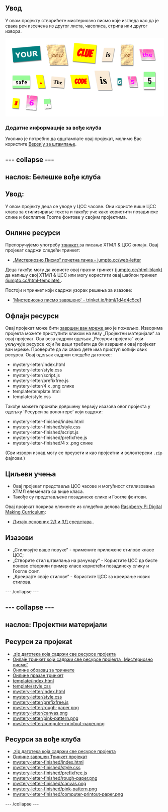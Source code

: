 ## Увод

У овом пројекту створићете мистериозно писмо које изгледа као да је свака реч изсечена из другог листа, часописа, стрипа или другог извора.

![снимак екрана](images/letter-final.png)

### Додатне информације за вође клуба

Уколико је потребно да одштампате овај пројекат, молимо Вас користите [Верзију за штампање](https://projects.raspberrypi.org/en/projects/mystery-letter/print).

## \--- collapse \---

## наслов: Белешке вође клуба

## Увод:

У овом пројекту деца се уводе у ЦСС часове. Они користе више ЦСС класа за стилизирање текста и такође уче како користити позадинске слике и бесплатне Гоогле фонтове у својим пројектима.

## Онлине ресурси

Препоручујемо употребу [ тринкет ](https://trinket.io/) за писање ХТМЛ & ЦСС онлајн. Овај пројекат садржи следећи тринкет:

* [„Мистериозно Писмо“ почетна тачка - jumpto.cc/web-letter](http://jumpto.cc/web-letter)

Деца такође могу да користе овај празни тринкет [ (jumpto.cc/html-blank) ](http://jumpto.cc/html-blank) да напишу свој ХТМЛ & ЦСС или могу користити овај шаблон тринкет [ (jumpto.cc/html-template) ](http://jumpto.cc/html-template).

Постоји и тринкет који садржи узорак решења за изазове:

* ['Мистериозно писмо завршено' - trinket.io/html/1d4d4c5ce1](https://trinket.io/html/1d4d4c5ce1)

## Офлајн ресурси

Овај пројекат може бити [ завршен ван мреже ](https://www.codeclubprojects.org/en-GB/resources/webdev-working-offline/) ако је пожељно. Изворима пројекта можете приступити кликом на везу „Пројектни материјали“ за овај пројекат. Ова веза садржи одељак „Ресурси пројекта“ који укључује ресурсе који ће деци требати да би извршили овај пројекат ван мреже. Проверите да ли свако дете има приступ копији ових ресурса. Овај одељак садржи следеће датотеке:

* mystery-letter/index.html
* mystery-letter/style.css
* mystery-letter/script.js
* mystery-letter/prefixfree.js
* mystery-letter/4 x .png слике
* template/template.html
* template/style.css

Такође можете пронаћи довршену верзију изазова овог пројекта у одељку 'Ресурси за волонтере' који садржи:

* mystery-letter-finished/index.html
* mystery-letter-finished/style.css
* mystery-letter-finished/script.js
* mystery-letter-finished/prefixfree.js
* mystery-letter-finished/4 x .png слике

(Сви извори изнад могу се преузети и као пројектни и волонтерски `.zip` фајлови.)

## Циљеви учења

* Овај пројекат представља ЦСС часове и могућност стилизовања ХТМЛ елемената са више класа.
* Такође су представљене позадинске слике и Гоогле фонтови. 

Овај пројекат покрива елементе из следећих делова [Raspberry Pi Digital Making Curriculum](http://rpf.io/curriculum):

* [ Дизајн основних 2Д и 3Д средстава ](https://www.raspberrypi.org/curriculum/design/creator).

## Изазови

* „Стилизујте ваше поруке“ - примените приложене стилове класе ЦСС;
* „Створите стил штампања на рачунару“ - Користите ЦСС да бисте поново створили пример класе користећи позадинску слику и Гоогле фонт. 
* „Креирајте своје стилове“ - Користите ЦСС за креирање нових стилова.

\--- /collapse \---

## \--- collapse \---

## наслов: Пројектни материјали

## Ресурси za пројекat

* [.zip датотека која садржи све ресурсе пројекта](https://rpf.io/p/en/mystery-letter-go)
* [Онлајн тринкет који садржи све ресурсе пројекта „Мистериозно писмо“](http://jumpto.cc/web-letter)
* [Онлине образац за тринкете](http://jumpto.cc/trinket-template)
* [Онлине празан тринкет](http://jumpto.cc/trinket-blank)
* [template/index.html](resources/template-index.html)
* [template/style.css](resources/template-style.css)
* [mystery-letter/index.html](resources/mystery-letter-index.html)
* [mystery-letter/style.css](resources/mystery-letter-style.css)
* [mystery-letter/prefixfree.js](resources/mystery-letter-prefixfree.js)
* [mystery-letter/rough-paper.png](resources/mystery-letter-rough-paper.png)
* [mystery-letter/canvas.png](resources/mystery-letter-canvas.png)
* [mystery-letter/pink-pattern.png](resources/mystery-letter-pink-pattern.png)
* [mystery-letter/computer-printout-paper.png](resources/mystery-letter-computer-printout-paper.png)

## Ресурси за вође клуба

* [.zip датотека која садржи све ресурсе пројекта](https://rpf.io/p/en/mystery-letter-go)
* [Онлине завршен Тринкет пројекат](https://trinket.io/html/1d4d4c5ce1)
* [mystery-letter-finished/index.html](resources/mystery-letter-finished-index.html)
* [mystery-letter-finished/style.css](resources/mystery-letter-finished-style.css)
* [mystery-letter-finished/prefixfree.js](resources/mystery-letter-finished-prefixfree.js)
* [mystery-letter-finished/rough-paper.png](resources/mystery-letter-finished-rough-paper.png)
* [mystery-letter-finished/canvas.png](resources/mystery-letter-finished-canvas.png)
* [mystery-letter-finished/pink-pattern.png](resources/mystery-letter-finished-pink-pattern.png)
* [mystery-letter-finished/computer-printout-paper.png](resources/mystery-letter-finished-computer-printout-paper.png)

\--- /collapse \---